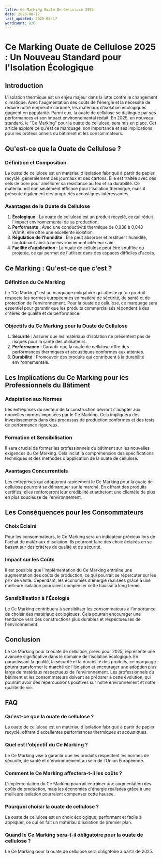 ```yaml
---
title: Ce Marking Ouate De Cellulose 2025
date: 2025-08-17
last_updated: 2025-08-17
wordcount: 826
---
```


# Ce Marking Ouate de Cellulose 2025 : Un Nouveau Standard pour l'Isolation Écologique

## Introduction

L'isolation thermique est un enjeu majeur dans la lutte contre le changement climatique. Avec l'augmentation des coûts de l'énergie et la nécessité de réduire notre empreinte carbone, les matériaux d'isolation écologiques gagnent en popularité. Parmi eux, la ouate de cellulose se distingue par ses performances et son impact environnemental réduit. En 2025, un nouveau standard, le "Ce Marking" pour la ouate de cellulose, sera mis en place. Cet article explore ce qu'est ce marquage, son importance et ses implications pour les professionnels du bâtiment et les consommateurs.

## Qu'est-ce que la Ouate de Cellulose ?

### Définition et Composition

La ouate de cellulose est un matériau d'isolation fabriqué à partir de papier recyclé, généralement des journaux et des cartons. Elle est traitée avec des sels de bore pour améliorer sa résistance au feu et sa durabilité. Ce matériau est non seulement efficace pour l'isolation thermique, mais il présente également des propriétés acoustiques intéressantes.

### Avantages de la Ouate de Cellulose

1. **Écologique** : La ouate de cellulose est un produit recyclé, ce qui réduit l'impact environnemental de sa production.
2. **Performante** : Avec une conductivité thermique de 0,038 à 0,040 W/mK, elle offre une excellente isolation.
3. **Régulation de l'humidité** : Elle peut absorber et restituer l'humidité, contribuant ainsi à un environnement intérieur sain.
4. **Facilité d'application** : La ouate de cellulose peut être soufflée ou projetée, ce qui permet de l'utiliser dans des espaces difficiles d'accès.

## Ce Marking : Qu'est-ce que c'est ?

### Définition du Ce Marking

Le "Ce Marking" est un marquage obligatoire qui atteste qu'un produit respecte les normes européennes en matière de sécurité, de santé et de protection de l'environnement. Pour la ouate de cellulose, ce marquage sera essentiel pour garantir que les produits commercialisés répondent à des critères de qualité et de performance.

### Objectifs du Ce Marking pour la Ouate de Cellulose

1. **Sécurité** : Assurer que les matériaux d'isolation ne présentent pas de risques pour la santé des utilisateurs.
2. **Performance** : Garantir que la ouate de cellulose offre des performances thermiques et acoustiques conformes aux attentes.
3. **Durabilité** : Promouvoir des produits qui contribuent à la durabilité environnementale.

## Les Implications du Ce Marking pour les Professionnels du Bâtiment

### Adaptation aux Normes

Les entreprises du secteur de la construction devront s'adapter aux nouvelles normes imposées par le Ce Marking. Cela impliquera des investissements dans des processus de production conformes et des tests de performance rigoureux.

### Formation et Sensibilisation

Il sera crucial de former les professionnels du bâtiment sur les nouvelles exigences du Ce Marking. Cela inclut la compréhension des spécifications techniques et des méthodes d'application de la ouate de cellulose.

### Avantages Concurrentiels

Les entreprises qui adopteront rapidement le Ce Marking pour la ouate de cellulose pourront se démarquer sur le marché. En offrant des produits certifiés, elles renforceront leur crédibilité et attireront une clientèle de plus en plus soucieuse de l'environnement.

## Les Conséquences pour les Consommateurs

### Choix Éclairé

Pour les consommateurs, le Ce Marking sera un indicateur précieux lors de l'achat de matériaux d'isolation. Ils pourront faire des choix éclairés en se basant sur des critères de qualité et de sécurité.

### Impact sur les Coûts

Il est possible que l'implémentation du Ce Marking entraîne une augmentation des coûts de production, ce qui pourrait se répercuter sur les prix de vente. Cependant, les économies d'énergie réalisées grâce à une meilleure isolation pourraient compenser cette hausse à long terme.

### Sensibilisation à l'Écologie

Le Ce Marking contribuera à sensibiliser les consommateurs à l'importance de choisir des matériaux écologiques. Cela pourrait encourager une tendance vers des constructions plus durables et respectueuses de l'environnement.

## Conclusion

Le Ce Marking pour la ouate de cellulose, prévu pour 2025, représente une avancée significative dans le domaine de l'isolation écologique. En garantissant la qualité, la sécurité et la durabilité des produits, ce marquage pourra transformer le marché de l'isolation et encourager une adoption plus large de matériaux respectueux de l'environnement. Les professionnels du bâtiment et les consommateurs doivent se préparer à cette évolution, qui pourrait avoir des répercussions positives sur notre environnement et notre qualité de vie.

## FAQ

### Qu'est-ce que la ouate de cellulose ?

La ouate de cellulose est un matériau d'isolation fabriqué à partir de papier recyclé, offrant d'excellentes performances thermiques et acoustiques.

### Quel est l'objectif du Ce Marking ?

Le Ce Marking vise à garantir que les produits respectent les normes de sécurité, de santé et d'environnement au sein de l'Union Européenne.

### Comment le Ce Marking affectera-t-il les coûts ?

L'implémentation du Ce Marking pourrait entraîner une augmentation des coûts de production, mais les économies d'énergie réalisées grâce à une meilleure isolation pourraient compenser cette hausse.

### Pourquoi choisir la ouate de cellulose ?

La ouate de cellulose est un choix écologique, performant et facile à appliquer, ce qui en fait un matériau d'isolation de premier plan.

### Quand le Ce Marking sera-t-il obligatoire pour la ouate de cellulose ?

Le Ce Marking pour la ouate de cellulose sera obligatoire à partir de 2025.